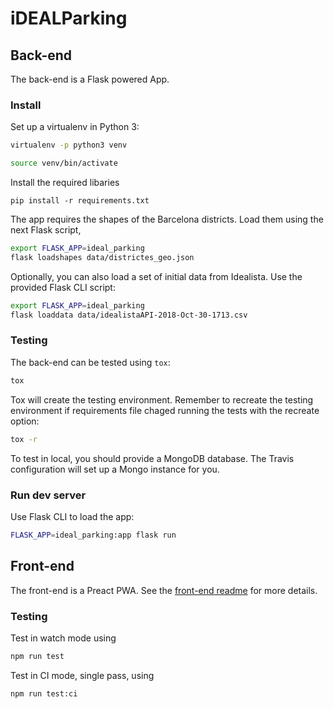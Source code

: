 # iDEALParking

## Back-end

The back-end is a Flask powered App.

### Install

Set up a virtualenv in Python 3:

```bash
virtualenv -p python3 venv

source venv/bin/activate
```

Install the required libaries

```
pip install -r requirements.txt
```

The app requires the shapes of the Barcelona districts. Load them
using the next Flask script,

```bash
export FLASK_APP=ideal_parking
flask loadshapes data/districtes_geo.json
```

Optionally, you can also load a set of initial data from Idealista. Use the provided Flask CLI script:

```bash
export FLASK_APP=ideal_parking
flask loaddata data/idealistaAPI-2018-Oct-30-1713.csv
```

### Testing
The back-end can be tested using `tox`:

```bash
tox
```

Tox will create the testing environment. Remember to recreate the
testing environment if requirements file chaged running the tests with the recreate option:


```bash
tox -r
```

To test in local, you should provide a MongoDB database. The Travis configuration will set up a Mongo instance for you.

### Run dev server

Use Flask CLI to load the app:

```bash
FLASK_APP=ideal_parking:app flask run
```

## Front-end

The front-end is a Preact PWA. See the [front-end readme](./www/README.md) for more details.

### Testing

Test in watch mode using

```bash
npm run test
```

Test in CI mode, single pass, using

```bash
npm run test:ci
```

